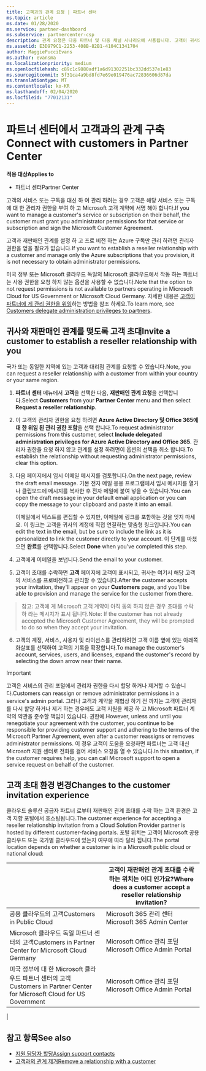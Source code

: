 ```yaml
---
title: 고객과의 관계 요청 | 파트너 센터
ms.topic: article
ms.date: 01/28/2020
ms.service: partner-dashboard
ms.subservice: partnercenter-csp
description: 관계 요청은 다중 파트너 및 다중 채널 시나리오에 사용됩니다. 고객이 귀사의 위임된 관리자 권한을 제거했기 때문에 귀사에서 프로비전 또는 지원을 제공하려면 위임된 관리자 권한을 복원해야 하는 경우에도 유용합니다.
ms.assetid: E3D979C1-2253-408B-82B1-4104C1341704
author: MaggiePucciEvans
ms.author: evansma
ms.localizationpriority: medium
ms.openlocfilehash: c89c1c9880adf1a6d91302251bc332dd537e1e83
ms.sourcegitcommit: 5f31ca4a9bd8fd7e69e019476ac72836606d87da
ms.translationtype: MT
ms.contentlocale: ko-KR
ms.lasthandoff: 02/04/2020
ms.locfileid: "77012131"
---
```

# <a name="connect-with-customers-in-partner-center"></a><span data-ttu-id="74ece-104">파트너 센터에서 고객과의 관계 구축</span><span class="sxs-lookup"><span data-stu-id="74ece-104">Connect with customers in Partner Center</span></span>

<span data-ttu-id="74ece-105">**적용 대상**</span><span class="sxs-lookup"><span data-stu-id="74ece-105">**Applies to**</span></span>

-  <span data-ttu-id="74ece-106">파트너 센터</span><span class="sxs-lookup"><span data-stu-id="74ece-106">Partner Center</span></span>

<span data-ttu-id="74ece-107">고객의 서비스 또는 구독을 대신 하 여 관리 하려는 경우 고객은 해당 서비스 또는 구독에 대 한 관리자 권한을 부여 하 고 Microsoft 고객 계약에 서명 해야 합니다.</span><span class="sxs-lookup"><span data-stu-id="74ece-107">If you want to manage a customer's service or subscription on their behalf, the customer must grant you administrator permissions for that service or subscription and sign the Microsoft Customer Agreement.</span></span>

<span data-ttu-id="74ece-108">고객과 재판매인 관계를 설정 하 고 프로 비전 하는 Azure 구독만 관리 하려면 관리자 권한을 얻을 필요가 없습니다.</span><span class="sxs-lookup"><span data-stu-id="74ece-108">If you want to establish a reseller relationship with a customer and manage only the Azure subscriptions that you provision, it is not necessary to obtain administrator permissions.</span></span>

<span data-ttu-id="74ece-109">미국 정부 또는 Microsoft 클라우드 독일의 Microsoft 클라우드에서 작동 하는 파트너는 사용 권한을 요청 하지 않는 옵션을 사용할 수 없습니다.</span><span class="sxs-lookup"><span data-stu-id="74ece-109">Note that the option to not request permissions is not available to partners operating in Microsoft Cloud for US Government or Microsoft Cloud Germany.</span></span> <span data-ttu-id="74ece-110">자세한 내용은 [고객이 파트너에 게 관리 권한을 위임](https://docs.microsoft.com/partner-center/customers_revoke_admin_privileges)하는 방법을 참조 하세요.</span><span class="sxs-lookup"><span data-stu-id="74ece-110">To learn more, see [Customers delegate administration privileges to partners](https://docs.microsoft.com/partner-center/customers_revoke_admin_privileges).</span></span>


## <a name="invite-a-customer-to-establish-a-reseller-relationship-with-you"></a><span data-ttu-id="74ece-111">귀사와 재판매인 관계를 맺도록 고객 초대</span><span class="sxs-lookup"><span data-stu-id="74ece-111">Invite a customer to establish a reseller relationship with you</span></span>

<span data-ttu-id="74ece-112">국가 또는 동일한 지역에 있는 고객과 대리점 관계를 요청할 수 있습니다.</span><span class="sxs-lookup"><span data-stu-id="74ece-112">Note, you can request a reseller relationship with a customer from within your country or your same region.</span></span>

1.  <span data-ttu-id="74ece-113">**파트너 센터** 메뉴에서 **고객**을 선택한 다음, **재판매인 관계 요청**을 선택합니다.</span><span class="sxs-lookup"><span data-stu-id="74ece-113">Select **Customers** from your **Partner Center** menu and then select **Request a reseller relationship**.</span></span>

2.  <span data-ttu-id="74ece-114">이 고객의 관리자 권한을 요청 하려면 **Azure Active Directory 및 Office 365에 대 한 위임 된 관리 권한 포함**을 선택 합니다.</span><span class="sxs-lookup"><span data-stu-id="74ece-114">To request administrator permissions from this customer, select **Include delegated administration privileges for Azure Active Directory and Office 365**.</span></span> <span data-ttu-id="74ece-115">관리자 권한을 요청 하지 않고 관계를 설정 하려면이 옵션의 선택을 취소 합니다.</span><span class="sxs-lookup"><span data-stu-id="74ece-115">To establish the relationship without requesting administrator permissions, clear this option.</span></span> 

3.  <span data-ttu-id="74ece-116">다음 페이지에서 임시 이메일 메시지를 검토합니다.</span><span class="sxs-lookup"><span data-stu-id="74ece-116">On the next page, review the draft email message.</span></span> <span data-ttu-id="74ece-117">기본 전자 메일 응용 프로그램에서 임시 메시지를 열거나 클립보드에 메시지를 복사한 후 전자 메일에 붙여 넣을 수 있습니다.</span><span class="sxs-lookup"><span data-stu-id="74ece-117">You can open the draft message in your default email application or you can copy the message to your clipboard and paste it into an email.</span></span> 

    <span data-ttu-id="74ece-118">이메일에서 텍스트를 편집할 수 있지만, 이메일에 링크를 포함하는 것을 잊지 마세요. 이 링크는 고객을 귀사의 계정에 직접 연결하는 맞춤형 링크입니다.</span><span class="sxs-lookup"><span data-stu-id="74ece-118">You can edit the text in the email, but be sure to include the link as it is personalized to link the customer directly to your account.</span></span> <span data-ttu-id="74ece-119">이 단계를 마쳤으면 **완료**를 선택합니다.</span><span class="sxs-lookup"><span data-stu-id="74ece-119">Select **Done** when you've completed this step.</span></span>

3.  <span data-ttu-id="74ece-120">고객에게 이메일을 보냅니다.</span><span class="sxs-lookup"><span data-stu-id="74ece-120">Send the email to your customer.</span></span>

5.  <span data-ttu-id="74ece-121">고객이 초대를 수락하면 **고객** 페이지에 고객이 표시되고, 귀사는 여기서 해당 고객의 서비스를 프로비전하고 관리할 수 있습니다.</span><span class="sxs-lookup"><span data-stu-id="74ece-121">After the customer accepts your invitation, they'll appear on your **Customers** page, and you'll be able to provision and manage the service for the customer from there.</span></span>

><span data-ttu-id="74ece-122">참고: 고객에 게 Microsoft 고객 계약이 아직 동의 하지 않은 경우 초대를 수락 하 라는 메시지가 표시 됩니다.</span><span class="sxs-lookup"><span data-stu-id="74ece-122">Note: If the customer has not already accepted the Microsoft Customer Agreement, they will be prompted to do so when they accept your invitation.</span></span> 
 
6.  <span data-ttu-id="74ece-123">고객의 계정, 서비스, 사용자 및 라이선스를 관리하려면 고객 이름 옆에 있는 아래쪽 화살표를 선택하여 고객의 기록을 확장합니다.</span><span class="sxs-lookup"><span data-stu-id="74ece-123">To manage the customer's account, services, users, and licenses, expand the customer's record by selecting the down arrow near their name.</span></span>


> [!IMPORTANT]  
> <span data-ttu-id="74ece-124">고객은 서비스의 관리 포털에서 관리자 권한을 다시 할당 하거나 제거할 수 있습니다.</span><span class="sxs-lookup"><span data-stu-id="74ece-124">Customers can reassign or remove administrator permissions in a service's admin portal.</span></span> <span data-ttu-id="74ece-125">그러나 고객과 계약을 재협상 하기 전 까지는 고객이 관리자를 다시 할당 하거나 제거 하는 경우에도 고객 지원을 제공 하 고 Microsoft 파트너 계약의 약관을 준수할 책임이 있습니다. 권한에.</span><span class="sxs-lookup"><span data-stu-id="74ece-125">However, unless and until you renegotiate your agreement with the customer, you continue to be responsible for providing customer support and adhering to the terms of the Microsoft Partner Agreement, even after a customer reassigns or removes administrator permissions.</span></span> <span data-ttu-id="74ece-126">이 경우 고객이 도움을 요청하면 파트너는 고객 대신 Microsoft 지원 센터로 전화를 걸어 서비스 요청을 열 수 있습니다.</span><span class="sxs-lookup"><span data-stu-id="74ece-126">In this situation, if the customer requires help, you can call Microsoft support to open a service request on behalf of the customer.</span></span>

## <a name="changes-to-the-customer-invitation-experience"></a><span data-ttu-id="74ece-127">고객 초대 환경 변경</span><span class="sxs-lookup"><span data-stu-id="74ece-127">Changes to the customer invitation experience</span></span>

<span data-ttu-id="74ece-128">클라우드 솔루션 공급자 파트너 로부터 재판매인 관계 초대를 수락 하는 고객 환경은 고객 지향 포털에서 호스팅됩니다.</span><span class="sxs-lookup"><span data-stu-id="74ece-128">The customer experience for accepting a reseller relationship invitation from a Cloud Solution Provider partner is hosted by different customer-facing portals.</span></span> <span data-ttu-id="74ece-129">포털 위치는 고객이 Microsoft 공용 클라우드 또는 국가별 클라우드에 있는지 여부에 따라 달라 집니다.</span><span class="sxs-lookup"><span data-stu-id="74ece-129">The portal location depends on whether a customer is in a Microsoft public cloud or national cloud:</span></span> 

|  | <span data-ttu-id="74ece-130">고객이 재판매인 관계 초대를 수락 하는 위치는 어디 인가요?</span><span class="sxs-lookup"><span data-stu-id="74ece-130">Where does a customer accept a reseller relationship invitation?</span></span> |
|---------|---------
| <span data-ttu-id="74ece-131">공용 클라우드의 고객</span><span class="sxs-lookup"><span data-stu-id="74ece-131">Customers in Public Cloud</span></span> | <span data-ttu-id="74ece-132">Microsoft 365 관리 센터</span><span class="sxs-lookup"><span data-stu-id="74ece-132">Microsoft 365 Admin Center</span></span> |
| <span data-ttu-id="74ece-133">Microsoft 클라우드 독일 파트너 센터의 고객</span><span class="sxs-lookup"><span data-stu-id="74ece-133">Customers in Partner Center for Microsoft Cloud Germany</span></span> | <span data-ttu-id="74ece-134">Microsoft Office 관리 포털</span><span class="sxs-lookup"><span data-stu-id="74ece-134">Microsoft Office Admin Portal</span></span> |
| <span data-ttu-id="74ece-135">미국 정부에 대 한 Microsoft 클라우드 파트너 센터의 고객</span><span class="sxs-lookup"><span data-stu-id="74ece-135">Customers in Partner Center for Microsoft Cloud for US Government</span></span> | <span data-ttu-id="74ece-136">Microsoft Office 관리 포털</span><span class="sxs-lookup"><span data-stu-id="74ece-136">Microsoft Office Admin Portal</span></span> |
|

## <a name="see-also"></a><span data-ttu-id="74ece-137">참고 항목</span><span class="sxs-lookup"><span data-stu-id="74ece-137">See also</span></span>

- [<span data-ttu-id="74ece-138">지원 담당자 할당</span><span class="sxs-lookup"><span data-stu-id="74ece-138">Assign support contacts</span></span>](assign-support-contacts.md)
- [<span data-ttu-id="74ece-139">고객과의 관계 제거</span><span class="sxs-lookup"><span data-stu-id="74ece-139">Remove a relationship with a customer</span></span>](remove-a-relationship.md)
